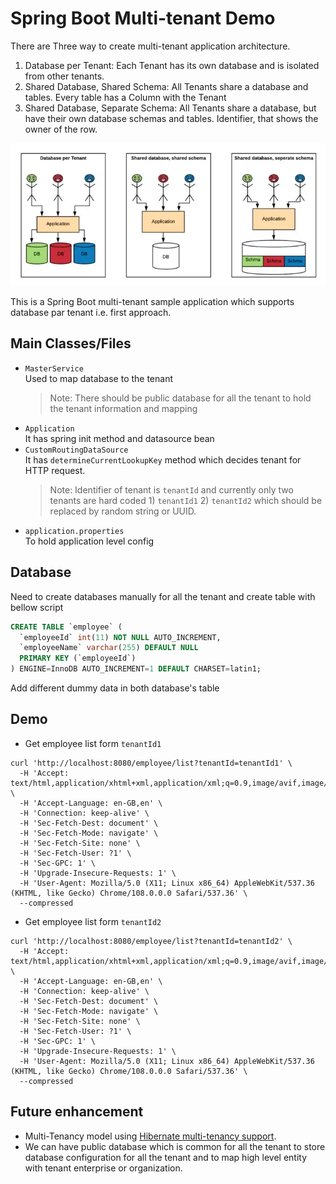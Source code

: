 # Spring Boot Multi-tenant Demo

There are Three way to create multi-tenant application architecture.

1. Database per Tenant: Each Tenant has its own database and is isolated from other tenants.
2. Shared Database, Shared Schema: All Tenants share a database and tables. Every table has a Column with the Tenant
3. Shared Database, Separate Schema: All Tenants share a database, but have their own database schemas and tables.
   Identifier, that shows the owner of the row.

![](src/main/resources/Diagram.png)

This is a Spring Boot multi-tenant sample application which supports database par tenant i.e. first approach.

## Main Classes/Files

- `MasterService`  
  Used to map database to the tenant
  > Note: There should be public database for all the tenant to hold the tenant information and mapping
- `Application`  
  It has spring init method and datasource bean
- `CustomRoutingDataSource`  
  It has `determineCurrentLookupKey` method which decides tenant for HTTP request.
  > Note: Identifier of tenant is `tenantId` and currently only two tenants are hard coded 1) `tenantId1` 2) `tenantId2`
  which
  should be replaced by random string or UUID.
- `application.properties`  
  To hold application level config

## Database

Need to create databases manually for all the tenant and create table with bellow script

```sql
CREATE TABLE `employee` (
  `employeeId` int(11) NOT NULL AUTO_INCREMENT,
  `employeeName` varchar(255) DEFAULT NULL
  PRIMARY KEY (`employeeId`)
) ENGINE=InnoDB AUTO_INCREMENT=1 DEFAULT CHARSET=latin1;
```

Add different dummy data in both database's table

## Demo

- Get employee list form `tenantId1`

```shell
curl 'http://localhost:8080/employee/list?tenantId=tenantId1' \
  -H 'Accept: text/html,application/xhtml+xml,application/xml;q=0.9,image/avif,image/webp,image/apng,*/*;q=0.8' \
  -H 'Accept-Language: en-GB,en' \
  -H 'Connection: keep-alive' \
  -H 'Sec-Fetch-Dest: document' \
  -H 'Sec-Fetch-Mode: navigate' \
  -H 'Sec-Fetch-Site: none' \
  -H 'Sec-Fetch-User: ?1' \
  -H 'Sec-GPC: 1' \
  -H 'Upgrade-Insecure-Requests: 1' \
  -H 'User-Agent: Mozilla/5.0 (X11; Linux x86_64) AppleWebKit/537.36 (KHTML, like Gecko) Chrome/108.0.0.0 Safari/537.36' \
  --compressed
```

- Get employee list form `tenantId2`

```shell
curl 'http://localhost:8080/employee/list?tenantId=tenantId2' \
  -H 'Accept: text/html,application/xhtml+xml,application/xml;q=0.9,image/avif,image/webp,image/apng,*/*;q=0.8' \
  -H 'Accept-Language: en-GB,en' \
  -H 'Connection: keep-alive' \
  -H 'Sec-Fetch-Dest: document' \
  -H 'Sec-Fetch-Mode: navigate' \
  -H 'Sec-Fetch-Site: none' \
  -H 'Sec-Fetch-User: ?1' \
  -H 'Sec-GPC: 1' \
  -H 'Upgrade-Insecure-Requests: 1' \
  -H 'User-Agent: Mozilla/5.0 (X11; Linux x86_64) AppleWebKit/537.36 (KHTML, like Gecko) Chrome/108.0.0.0 Safari/537.36' \
  --compressed
```

## Future enhancement

- Multi-Tenancy model
  using [Hibernate multi-tenancy support](https://docs.jboss.org/hibernate/orm/4.2/devguide/en-US/html/ch16.html).
- We can have public database which is common for all the tenant to store database configuration for all the tenant and
  to map high level entity with tenant enterprise or organization.